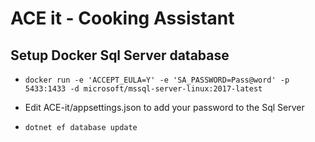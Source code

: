 
# ACE it - Cooking Assistant

## Setup Docker Sql Server database

* `docker run -e 'ACCEPT_EULA=Y' -e 'SA_PASSWORD=Pass@word' -p 5433:1433 -d microsoft/mssql-server-linux:2017-latest`

* Edit ACE-it/appsettings.json to add your password to the Sql Server

* `dotnet ef database update`

